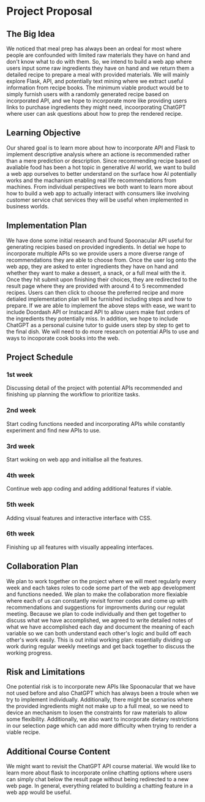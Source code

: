 # Project Proposal

## The Big Idea

We noticed that meal prep has always been an ordeal for most where people are confounded with limited raw materials they have on hand and don't know what to do with them. So, we intend to build a web app where users input some raw ingredients they have on hand and we return them a detailed recipe to prepare a meal with provided materials. We will mainly explore Flask, API, and potentially text mining where we extract useful information from recipe books. The minimum viable product would be to simply furnish users with a randomly generated recipe based on incorporated API, and we hope to incorporate more like providing users links to purchase ingredients they might need, incoorporating ChatGPT where user can ask questions about how to prep the rendered recipe.

## Learning Objective

Our shared goal is to learn more about how to incorporate API and Flask to implement descriptive analysis where an actione is recommended rather than a mere prediction or description. Since recommending recipe based on avaliable food has been a hot topic in generative AI world, we want to build a web app ourselves to better understand on the surface how AI potentially works and the machanism enabling real life recommendations from machines. From individual perspectives we both want to learn more about how to build a web app to actually interact with consumers like involving customer service chat services they will be useful when implemented in business worlds.

## Implementation Plan

We have done some initial research and found Spoonacular API useful for generating recipies based on provided ingredients. In detial we hope to incorporate multiple APIs so we provide users a more diverse range of recommendations they are able to choose from. Once the user log onto the web app, they are asked to enter ingredients they have on hand and whether they want to make a dessert, a snack, or a full meal with the it. Once they hit submit upon finishing their choices, they are redirected to the result page where they are provided with around 4 to 5 recommended recipes. Users can then click to choose the preferred recipe and more detialed implementation plan will be furnished including steps and how to prepare. If we are able to implement the above steps with ease, we want to include Doordash API or Instacard API to allow users make fast orders of the ingredients they potentially miss. In addition, we hope to include ChatGPT as a personal cuisine tutor to guide users step by step to get to the final dish. We will need to do more research on potential APIs to use and ways to incoporate cook books into the web. 

## Project Schedule

### 1st week

Discussing detail of the project with potential APIs recommended and finishing up planning the workflow to prioritize tasks.

### 2nd week

Start coding functions needed and incorporating APIs while constantly experiment and find new APIs to use.

### 3rd week

Start woking on web app and initiallse all the features.

### 4th week

Continue web app coding and adding additional features if viable.

### 5th week

Adding visual features and interactive interface with CSS.

### 6th week

Finishing up all features with visually appealing interfaces.

## Collaboration Plan

We plan to work together on the project where we will meet regularly every week and each takes roles to code some part of the web app development and functions needed. We plan to make the collaboration more flexiable where each of us can constantly revisit former codes and come up with recommendations and suggestions for improvments during our regulat meeting. Because we plan to code individually and then get together to discuss what we have accomplished, we agreed to write detailed notes of what we have accomplished each day and document the meaning of each variable so we can both understand each other's logic and build off each other's work easily. This is out initial working plan: essentially dividing up work during regular weekly meetings and get back together to discuss the working progress.

## Risk and Limitations

One potential risk is to incorporate new APIs like Spoonacular that we have not used before and also ChatGPT which has always been a troule when we try to implement individually. Additionally, there might be scenarios where the provided ingredients might not make up to a full meal, so we need to device an mechanism to losen the constraints for raw materials to allow some flexibility. Additionally, we also want to incorporate dietary restrictions in our selection page which can add more difficulty when trying to render a viable recipe.

## Additional Course Content

We might want to revisit the ChatGPT API course material. We would like to learn more about flask to incorporate online chatting options where users can simply chat below the result page without being redirected to a new web page. In general, everything related to building a chatting feature in a web app would be useful.